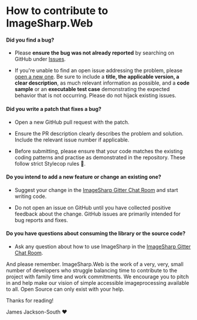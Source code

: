 # How to contribute to ImageSharp.Web

#### **Did you find a bug?**

- Please **ensure the bug was not already reported** by searching on GitHub under [Issues](https://github.com/SixLabors/ImageSharp.Web/issues).

- If you're unable to find an open issue addressing the problem, please [open a new one](https://github.com/SixLabors/ImageSharp.Web/issues/new). Be sure to include a **title, the applicable version, a clear description**, as much relevant information as possible, and a **code sample** or an **executable test case** demonstrating the expected behavior that is not occurring. Please do not hijack existing issues.

#### **Did you write a patch that fixes a bug?**

* Open a new GitHub pull request with the patch.

* Ensure the PR description clearly describes the problem and solution. Include the relevant issue number if applicable.

* Before submitting, please ensure that your code matches the existing coding patterns and practise as demonstrated in the repository. These follow strict Stylecop rules :cop:.

#### **Do you intend to add a new feature or change an existing one?**

* Suggest your change in the [ImageSharp Gitter Chat Room](https://gitter.im/ImageSharp/General) and start writing code.

* Do not open an issue on GitHub until you have collected positive feedback about the change. GitHub issues are primarily intended for bug reports and fixes.

#### **Do you have questions about consuming the library or the source code?**

* Ask any question about how to use ImageSharp in the [ImageSharp Gitter Chat Room](https://gitter.im/ImageSharp/General).

And please remember. ImageSharp.Web is the work of a very, very, small number of developers who struggle balancing time to contribute to the project with family time and work commitments. We encourage you to pitch in and help make our vision of simple accessible imageprocessing available to all. Open Source can only exist with your help.

Thanks for reading!

James Jackson-South :heart: